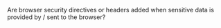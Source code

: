 Are browser security directives or headers added when sensitive data is provided by &#47; sent to the browser? 